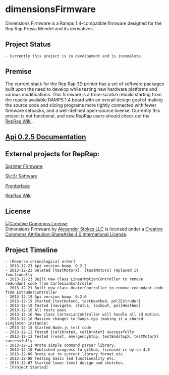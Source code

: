 dimensionsFirmware
==================

Dimensions Firmware is a Ramps 1.4-compatible firmware designed for the Rep Rap Prusia Mendel and its derivatives.

## Project Status

    - Currently this project is in development and is incomplete.

## Premise
The current stack for the Rep Rap 3D printer has a set of software packages built upon
the need to develop while testing new hardware platforms and various modifications. This
firmware is a from-scratch rebuild starting from the readily available RAMPS 1.4 board
with an overall design goal of making the source code and slicing programs more tightly
connected with fewer firmware setbacks, and a well-defined open-source license. Currently
this project is not functional, and new RepRap users should check out the [RepRap Wiki](http://reprap.org/wiki/Main_Page).

## [Api 0.2.5 Documentation](https://github.com/stokes-forit/dimensionsFirmware/wiki/API-0.2.5)

## External projects for RepRap:
[Sprinter Firmware](https://github.com/kliment/Sprinter)

[Slic3r Software](http://slic3r.org/)

[Pronterface](https://github.com/kliment/Printrun)

[RepRap Wiki](http://reprap.org/wiki/Main_Page)

## License

<a rel="license" href="http://creativecommons.org/licenses/by-sa/4.0/"><img alt="Creative Commons License" style="border-width:0" src="http://i.creativecommons.org/l/by-sa/4.0/88x31.png" /></a><br /><span xmlns:dct="http://purl.org/dc/terms/" property="dct:title">Dimensions Firmware</span> by <a xmlns:cc="http://creativecommons.org/ns#" href="https://github.com/stokes-forit/dimensionsFirmware" property="cc:attributionName" rel="cc:attributionURL">Alexander Stokes LLC</a> is licensed under a <a rel="license" href="http://creativecommons.org/licenses/by-sa/4.0/">Creative Commons Attribution-ShareAlike 4.0 International License</a>.

## Project Timeline
    - [Reverse chronological order]
    - 2013-12-23 Api version bump. 0.2.5
    - 2013-12-23 Deleted [testMotorX]. [testMotors] replaced it functionally
    - 2013-12-23 Built new class LinearMotionController to remove redundant code from CartesianController
    - 2013-12-21 Built new class HeaterController to remove redundant code from ExtruderController
    - 2013-12-19 Api version bump. 0.2.0
    - 2013-12-19 Started [testHotend, testHeatbed, pollExtruder]
    - 2013-12-19 Tested [navigate, status, lockout, pollHeatbed]
    - 2013-12-16 All tests pass
    - 2013-12-16 New class CartesianController will handle all 2d motion.
    - 2013-12-16 Massive changes to Ramps.cpp (making it a shared singleton instance)
    - 2013-12-15 Started Node.js test code
    - 2013-12-12 Tested [calibrateX, calibrateY] successfully
    - 2013-12-12 Tested [reset, emergencyStop, testEndstopX, testMotorX] successfully
    - 2013-12-11 Wrote simple command parser library.
    - 2013-12-10 Published progress to github, licensed cc by-sa 4.0
    - 2013-12-09 Broke out to current library format etc.
    - 2013-12-08 Testing basic led functionality etc.
	- 2013-12-07 Started lower-level design and sketches.
	- [Project Started]
